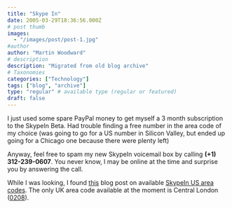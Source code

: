 ```yaml
---
title: "Skype In"
date: 2005-03-29T18:36:56.000Z
# post thumb
images:
  - "/images/post/post-1.jpg"
#author
author: "Martin Woodward"
# description
description: "Migrated from old blog archive"
# Taxonomies
categories: ["Technology"]
tags: ["blog", "archive"]
type: "regular" # available type (regular or featured)
draft: false
---
```


I just used some spare PayPal money to get myself a 3 month subscription to the SkypeIn Beta.  Had trouble finding a free number in the area code of my choice (was going to go for a US number in Silicon Valley, but ended up going for a Chicago one because there were plenty left)

Anyway, feel free to spam my new SkypeIn voicemail box by calling **(+1) 312-239-0607**.  You never know, I may be online at the time and surprise you by answering the call.

While I was looking, I found [this](http://www.bmannconsulting.com/node/1443) blog post on available [SkypeIn US area codes](http://www.bmannconsulting.com/node/1443).  The only UK area code available at the moment is Central London ([0208](http://www.streetmap.co.uk/newmap.srf?x=530000&y=179000&z=0&sv=530000,179000&st=OSGrid&lu=Y&tl=Approximate%20Location%20of%20Area%20Code%20020%208,%20London&ar=y&bi=~&mapp=newmap.srf&searchp=newsearch.srf)).